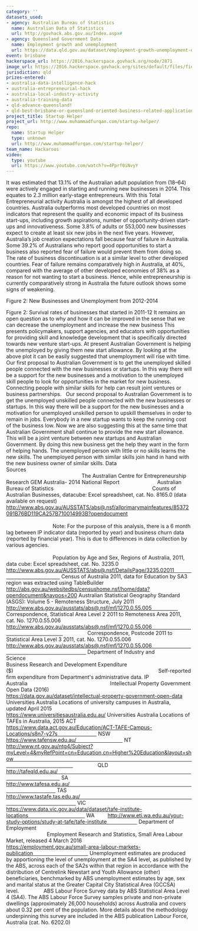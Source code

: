```yaml
---
category: ''
datasets_used:
- agency: Australian Bureau of Statistics
  name: Australian Data of Statistics
  url: http://govhack.abs.gov.au/Index.aspx#
- agency: Queensland Government Data
  name: Employment growth and unemployment
  url: https://data.qld.gov.au/dataset/employment-growth-unemployment-qld/resource/6c5c82fe-5622-4844-baff-9aa30ae2250c
event: brisbane
hackerspace_url: https://2016.hackerspace.govhack.org/node/2871
image_url: https://2016.hackerspace.govhack.org/sites/default/files/field/image/Hackaroos_0.jpg
jurisdiction: qld
prizes-entered:
- australia-data-intelligence-hack
- australia-entrepreneurial-hack
- australia-local-industry-activity
- australia-training-data
- qld-advance-queensland!
- qld-best-brisbane-or-queensland-oriented-business-related-application
project_title: Startup Helper
project_url: http://www.muhammadfurqan.com/startup-helper/
repo:
  name: Startup Helper
  type: unknown
  url: http://www.muhammadfurqan.com/startup-helper/
team_name: Hackaroos
video:
  type: youtube
  url: https://www.youtube.com/watch?v=4Pprf0iNvyY
---
```


It was estimated that 13.1% of the Australian adult population from (18–64) were actively engaged in starting and running new businesses in 2014. This equates to 2.3 million early-stage entrepreneurs. With this Total Entrepreneurial activity Australia is amongst the highest of all developed countries.
Australia outperforms most developed countries on most indicators that represent the quality and economic impact of its business start-ups, including growth aspirations, number of opportunity-driven start-ups and innovativeness. Some 3.8% of adults or 553,000 new businesses expect to create at least six new jobs in the next five years.
However, Australia’s job creation expectations fall because fear of failure in Australia. Some 39.2% of Australians who report good opportunities to start a business also reported fear of failure would prevent them from doing so. The rate of business discontinuation is at a similar level to other developed countries. Fear of failure remains comparatively high in Australia, at 40%, compared with the average of other developed economies of 38% as a reason for not wanting to start a business. Hence, while entrepreneurship is currently comparatively strong in Australia the future outlook shows some signs of weakening.

Figure 2: New Businesses and Unemployment from 2012-2014
 

Figure 2: Survival rates of businesses that started in 2011-12
It remains an open question as to why and how it can be improved in the sense that we can decrease the unemployment and increase the new business
This presents policymakers, support agencies, and educators with opportunities for providing skill and knowledge development that is specifically directed towards new venture start-ups.
At present Australian Government is helping the unemployed by giving them new start allowance. By looking at the above plot it can be easily suggested that unemployment will rise with time.
Our first proposal to Australian Government is to get the unemployed skilled people connected with the new businesses or startups. In this way there will be a support for the new businesses and a motivation to the unemployed skill people to look for opportunities in the market for new business. Connecting people with similar skills for help can result joint ventures or business partnerships.
 
Our second proposal to Australian Government is to get the unemployed unskilled people connected with the new businesses or startups. In this way there will be a support for the new businesses and a motivation for unemployed unskilled person to upskill themselves in order to remain in jobs.
Everybody in a new startup wants to keep the running cost of the business low. Now we are also suggesting this at the same time that Australian Government shall continue to provide the new start allowance. This will be a joint venture between new startups and Australian Government.
By doing this new business get the help they want in the form of helping hands. The unemployed person with little or no skills learns the new skills. The unemployed person with similar skills join hand in hand with the new business owner of similar skills.
Data Sources                                                                                                                                                                     
The Australian Centre for Entrepreneurship Research GEM Australia- 2014 National Report                         
Australian Bureau of Statistics                                                                   
Counts of Australian Businesses, datacube: Excel spreadsheet, cat. No. 8165.0 (data available on request)                                                           
http://www.abs.gov.au/AUSSTATS/abs@.nsf/allprimarymainfeatures/85372091B76BD119CA257B710014993B?opendocument                                                                                                                                                                
Note: For the purpose of this analysis, there is a 6 month lag between IP indicator data (reported by year) and business churn data (reported by financial year). This is due to differences in data collection by various agencies.                                                                                                                                                                
Population by Age and Sex, Regions of Australia, 2011, data cube: Excel spreadsheet, cat. No. 3235.0     
http://www.abs.gov.au/AUSSTATS/abs@.nsf/DetailsPage/3235.02011                                                 
Census of Australia 2011, data for Education by SA3 region was extracted using TableBuilder                      
http://abs.gov.au/websitedbs/censushome.nsf/home/data?opendocument&navpos=200
Australian Statistical Geography Standard (ASGS): Volume 5 - Remoteness Structure, July 2011                 
http://www.abs.gov.au/ausstats/abs@.nsf/mf/1270.0.55.005                  
Correspondence, Statistical Area Level 2 2011 to Remoteness Area 2011, cat. No. 1270.0.55.006                
http://www.abs.gov.au/ausstats/abs@.nsf/mf/1270.0.55.006                                                                                  
Correspondence, Postcode 2011 to Statistical Area Level 3 2011, cat. No. 1270.0.55.006                                  
http://www.abs.gov.au/ausstats/abs@.nsf/mf/1270.0.55.006                                                                                  
Department of Industry and Science                                                                                                      
Business Research and Development Expenditure ($)                                                                                                   
Self-reported firm expenditure from Department's administrative data.
IP Australia                                                        
Intellectual Property Government Open Data (2016)                                      
https://data.gov.au/dataset/intellectual-property-government-open-data
Universities Australia
Locations of university campuses in Australia, updated April 2015                                                                             
https://www.universitiesaustralia.edu.au/
Universities Australia
Locations of TAFEs in Australia, 2015
ACT        https://www.data.act.gov.au/Education/ACT-TAFE-Campus-Locations/s8n7-y27s                           
NSW      https://www.tafensw.edu.au/                                
NT    http://www.nt.gov.au/ntg4/Subject?myLevel=4&myRefPoint=cn=Education,cn=Higher%20Education&layout=show                                                                                                                                                                                         
QLD        http://tafeqld.edu.au/                                                                                                                                 
SA           http://www.tafesa.edu.au/                                                                                                                      
TAS        http://www.tastafe.tas.edu.au/                                                                                                                             
VIC         https://www.data.vic.gov.au/data/dataset/tafe-institute-locations                                       
WA         http://www.eti.wa.edu.au/your-study-options/study-at-tafe/tafe-institute                     
Department of Employment                                                                                                                                      
Employment Research and Statistics, Small Area Labour Market, released 4 March 2016                                                
https://employment.gov.au/small-area-labour-markets-publication                                      
Unemployment estimates are produced by apportioning the level of unemployment at the SA4 level, as published by the ABS, across each of the SA2s within that region in accordance with the distribution of Centrelink Newstart and Youth Allowance (other) beneficiaries, benchmarked by ABS unemployment estimates by age, sex and marital status at the Greater Capital City Statistical Area (GCCSA) level.                
ABS Labour Force Survey data by ABS Statistical Area Level 4 (SA4). The ABS Labour Force Survey samples private and non-private dwellings (approximately 26,000 households) across Australia and covers about 0.32 per cent of the population. More details about the methodology underpinning this survey are included in the ABS publication Labour Force, Australia (cat. No. 6202.0)
